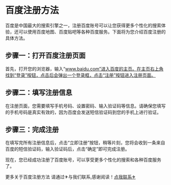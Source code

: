 # 百度注册方法

百度是中国最大的搜索引擎之一，注册百度账号可以让您获得更多个性化的搜索体验，还可以使用百度地图、百度贴吧等各种百度服务。下面将为您介绍百度注册的具体方法。

## 步骤一：打开百度注册页面

首先，打开您的浏览器，输入“www.baidu.com”进入百度的主页。在主页右上角找到“登录”按钮，点击后会弹出一个登录框，点击“注册”按钮进入注册页面。

## 步骤二：填写注册信息

在注册页面，您需要填写手机号码、设置密码、输入验证码等信息。请确保您填写的手机号码是真实有效的，因为百度会发送短信验证码到您的手机上进行验证。

## 步骤三：完成注册

在填写完所有注册信息后，点击“立即注册”按钮，稍等片刻，您将会收到一条来自百度的短信验证码，输入验证码后，点击“确定”即可完成注册。

现在，您已经成功注册了百度账号，可以享受更多个性化的搜索和各种百度服务了。

更多关于百度注册方法 请通过✈与我们联系,感谢阅读！[点我联系✈](https://ai.k02.cc)
